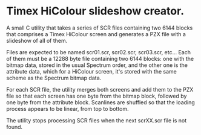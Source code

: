 # Timex HiColour slideshow creator.
A small C utility that takes a series of SCR files containing two 6144 blocks that comprises a Timex HiColour screen and generates a PZX file with a slideshow of all of them.

Files are expected to be named scr01.scr, scr02.scr, scr03.scr, etc... Each of them must be a 12288 byte file containing two 6144 blocks: one with the bitmap data, stored in the usual Spectrum order, and the other one is the attribute data, which for a HiColour screen, it's stored with the same scheme as the Spectrum bitmap data.

For each SCR file, the utility merges both screens and add them to the PZX file so that each screen has one byte from the bitmap block, followed by one byte from the attribute block. Scanlines are shuffled so that the loading process appears to be linear, from top to bottom.

The utility stops processing SCR files when the next scrXX.scr file is not found.
